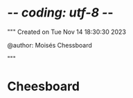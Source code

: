 # -*- coding: utf-8 -*-
"""
Created on Tue Nov 14 18:30:30 2023

@author: Moisés
Chessboard

"""
# Cheesboard
